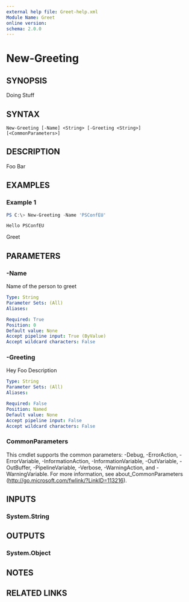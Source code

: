 ```yaml
---
external help file: Greet-help.xml
Module Name: Greet
online version:
schema: 2.0.0
---
```


# New-Greeting

## SYNOPSIS
Doing Stuff

## SYNTAX

```
New-Greeting [-Name] <String> [-Greeting <String>] [<CommonParameters>]
```

## DESCRIPTION
Foo Bar

## EXAMPLES

### Example 1
```powershell
PS C:\> New-Greeting -Name 'PSConfEU'
```

```
Hello PSConfEU
```

Greet

## PARAMETERS

### -Name
Name of the person to greet

```yaml
Type: String
Parameter Sets: (All)
Aliases:

Required: True
Position: 0
Default value: None
Accept pipeline input: True (ByValue)
Accept wildcard characters: False
```

### -Greeting
Hey Foo Description

```yaml
Type: String
Parameter Sets: (All)
Aliases:

Required: False
Position: Named
Default value: None
Accept pipeline input: False
Accept wildcard characters: False
```

### CommonParameters
This cmdlet supports the common parameters: -Debug, -ErrorAction, -ErrorVariable, -InformationAction, -InformationVariable, -OutVariable, -OutBuffer, -PipelineVariable, -Verbose, -WarningAction, and -WarningVariable. For more information, see about_CommonParameters (http://go.microsoft.com/fwlink/?LinkID=113216).

## INPUTS

### System.String

## OUTPUTS

### System.Object

## NOTES

## RELATED LINKS
